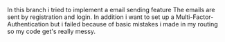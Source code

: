 
In this branch i tried to implement a email sending feature The emails are sent by registration and login. In addition i want to set up a Multi-Factor-Authentication but i failed because of basic mistakes i made in my routing so my code get's really messy. 
